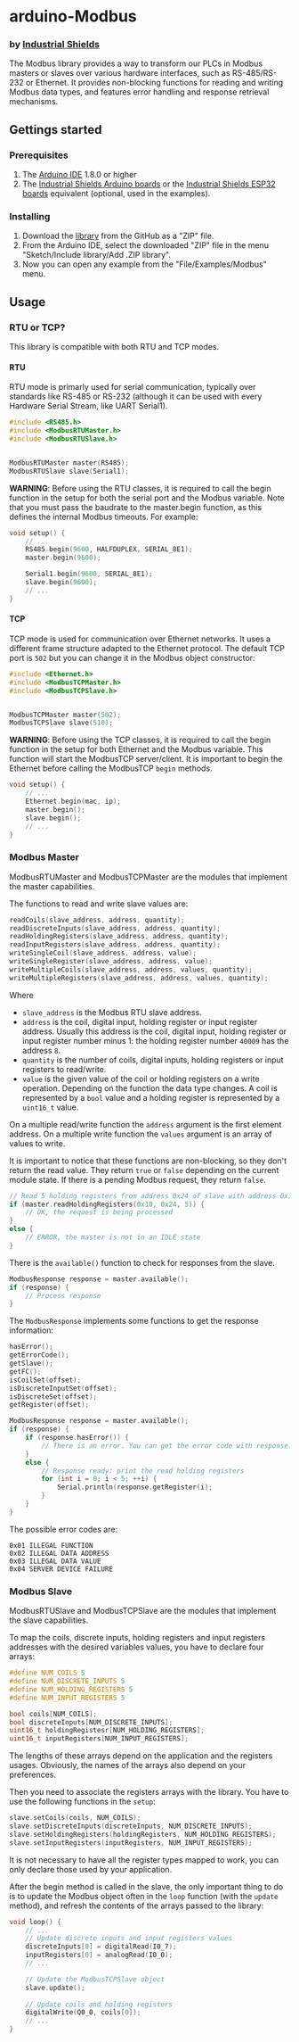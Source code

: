 # arduino-Modbus
### by [Industrial Shields](https://www.industrialshields.com)

The Modbus library provides a way to transform our PLCs in Modbus masters or slaves over various hardware interfaces, such as RS-485/RS-232 or Ethernet. It provides non-blocking functions for reading and writing Modbus data types, and features error handling and response retrieval mechanisms.

## Gettings started

### Prerequisites
1. The [Arduino IDE](http://www.arduino.cc) 1.8.0 or higher
2. The [Industrial Shields Arduino boards](https://www.industrialshields.com/blog/industrial-shields-blog-1/post/installing-the-industrial-shields-boards-in-the-arduino-ide-63) or the [Industrial Shields ESP32 boards](https://www.industrialshields.com/blog/industrial-shields-blog-1/post/installing-the-industrial-shields-boards-in-the-arduino-ide-63) equivalent (optional, used in the examples).

### Installing
1. Download the [library](https://github.com/Industrial-Shields/arduino-Modbus) from the GitHub as a "ZIP" file.
2. From the Arduino IDE, select the downloaded "ZIP" file in the menu "Sketch/Include library/Add .ZIP library".
3. Now you can open any example from the "File/Examples/Modbus" menu.


## Usage

### RTU or TCP?

This library is compatible with both RTU and TCP modes.

#### RTU

RTU mode is primarly used for serial communication, typically over standards like RS-485 or RS-232 (although it can be used with every Hardware Serial Stream, like UART Serial1).

``` c++
#include <RS485.h>
#include <ModbusRTUMaster.h>
#include <ModbusRTUSlave.h>


ModbusRTUMaster master(RS485);
ModbusRTUSlave slave(Serial1);
```

**WARNING**: Before using the RTU classes, it is required to call the begin function in the setup for both the serial port and the Modbus variable. Note that you must pass the baudrate to the master.begin function, as this defines the internal Modbus timeouts. For example:

``` c++
void setup() {
	// ...
	RS485.begin(9600, HALFDUPLEX, SERIAL_8E1);
	master.begin(9600);

	Serial1.begin(9600, SERIAL_8E1);
	slave.begin(9600);
	// ...
}
```

#### TCP

TCP mode is used for communication over Ethernet networks. It uses a different frame structure adapted to the Ethernet protocol. The default TCP port is `502` but you can change it in the Modbus object constructor:

```c++
#include <Ethernet.h>
#include <ModbusTCPMaster.h>
#include <ModbusTCPSlave.h>


ModbusTCPMaster master(502);
ModbusTCPSlave slave(510);
```

**WARNING**: Before using the TCP classes, it is required to call the begin function in the setup for both Ethernet and the Modbus variable. This function will start the ModbusTCP server/client. It is important to begin the Ethernet before calling the ModbusTCP `begin` methods.


``` c++
void setup() {
	// ...
	Ethernet.begin(mac, ip);
	master.begin();
	slave.begin();
	// ...
}
```


### Modbus Master

ModbusRTUMaster and ModbusTCPMaster are the modules that implement the master capabilities.

The functions to read and write slave values are:

``` c++
readCoils(slave_address, address, quantity);
readDiscreteInputs(slave_address, address, quantity);
readHoldingRegisters(slave_address, address, quantity);
readInputRegisters(slave_address, address, quantity);
writeSingleCoil(slave_address, address, value);
writeSingleRegister(slave_address, address, value);
writeMultipleCoils(slave_address, address, values, quantity);
writeMultipleRegisters(slave_address, address, values, quantity);
```

Where
* `slave_address` is the Modbus RTU slave address.
* `address` is the coil, digital input, holding register or input register address. Usually this address is the coil, digital input, holding register or input register number minus 1: the holding register number `40009` has the address `8`.
* `quantity` is the number of coils, digital inputs, holding registers or input registers to read/write.
* `value` is the given value of the coil or holding registers on a write operation. Depending on the function the data type changes. A coil is represented by a `bool` value and a holding register is represented by a `uint16_t` value.

On a multiple read/write function the `address` argument is the first element address. On a multiple write function the `values` argument is an array of values to write.

It is important to notice that these functions are non-blocking, so they don't return the read value. They return `true` or `false` depending on the current module state. If there is a pending Modbus request, they return `false`.

``` c++
// Read 5 holding registers from address 0x24 of slave with address 0x10
if (master.readHoldingRegisters(0x10, 0x24, 5)) {
	// OK, the request is being processed
}
else {
	// ERROR, the master is not in an IDLE state
}
```

There is the `available()` function to check for responses from the slave.

``` c++
ModbusResponse response = master.available();
if (response) {
	// Process response
}
```

The `ModbusResponse` implements some functions to get the response information:

``` c++
hasError();
getErrorCode();
getSlave();
getFC();
isCoilSet(offset);
isDiscreteInputSet(offset);
isDiscreteSet(offset);
getRegister(offset);
```

``` c++
ModbusResponse response = master.available();
if (response) {
	if (response.hasError()) {
		// There is an error. You can get the error code with response.getErrorCode()
	}
	else {
		// Response ready: print the read holding registers
		for (int i = 0; i < 5; ++i) {
			Serial.println(response.getRegister(i);
		}
	}
}
```

The possible error codes are:

```
0x01 ILLEGAL FUNCTION
0x02 ILLEGAL DATA ADDRESS
0x03 ILLEGAL DATA VALUE
0x04 SERVER DEVICE FAILURE
```

### Modbus Slave

ModbusRTUSlave and ModbusTCPSlave are the modules that implement the slave capabilities.

To map the coils, discrete inputs, holding registers and input registers addresses with the desired variables values, you have to declare four arrays:

``` c++
#define NUM_COILS 5
#define NUM_DISCRETE_INPUTS 5
#define NUM_HOLDING_REGISTERS 5
#define NUM_INPUT_REGISTERS 5

bool coils[NUM_COILS];
bool discreteInputs[NUM_DISCRETE_INPUTS];
uint16_t holdingRegistesr[NUM_HOLDING_REGISTERS];
uint16_t inputRegisters[NUM_INPUT_REGISTERS];
```

The lengths of these arrays depend on the application and the registers usages. Obviously, the names of the arrays also depend on your preferences.

Then you need to associate the registers arrays with the library. You have to use the following functions in the `setup`:

``` c++
slave.setCoils(coils, NUM_COILS);
slave.setDiscreteInputs(discreteInputs, NUM_DISCRETE_INPUTS);
slave.setHoldingRegisters(holdingRegisters, NUM_HOLDING_REGISTERS);
slave.setInputRegisters(inputRegisters, NUM_INPUT_REGISTERS);
```

It is not necessary  to have all the register types mapped to work, you can only declare those used by your application.


After the begin method is called in the slave, the only important thing to do is to update the Modbus object often in the `loop` function (with the `update` method), and refresh the contents of the arrays passed to the library:

```c++
void loop() {
	// ...
	// Update discrete inputs and input registers values
	discreteInputs[0] = digitalRead(I0_7);
	inputRegisters[0] = analogRead(I0_0);
	// ...

	// Update the ModbusTCPSlave object
	slave.update();
	
	// Update coils and holding registers
	digitalWrite(Q0_0, coils[0]);
	// ...
}
```
